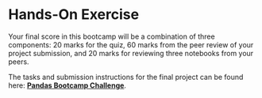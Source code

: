 # Hands-On Exercise

Your final score in this bootcamp will be a combination of three components: 20 marks for the quiz, 60 marks from the peer review of your project submission, and 20 marks for reviewing three notebooks from your peers.

The tasks and submission instructions for the final project can be found here: **[Pandas Bootcamp Challenge](https://dphi.tech/challenges/pandas-bootcamp-challenge/264/overview/about)**.